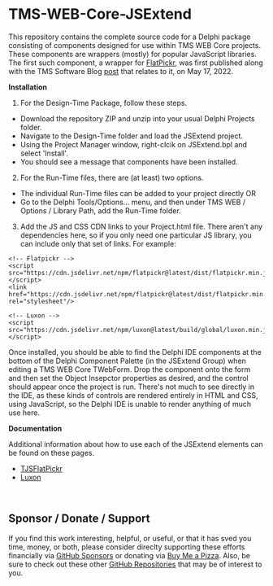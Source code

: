# TMS-WEB-Core-JSExtend

This repository contains the complete source code for a Delphi package consisting of components designed for use within TMS WEB Core projects.  These components are wrappers (mostly) for popular JavaScript libraries. The first such component, a wrapper for [FlatPickr](https://flatpickr.js.org/), was first published along with the TMS Software Blog [post](https://www.tmssoftware.com/site/blog.asp?post=937) that relates to it, on May 17, 2022.

**Installation**

1. For the Design-Time Package, follow these steps.
- Download the repository ZIP and unzip into your usual Delphi Projects folder.
- Navigate to the Design-Time folder and load the JSExtend project.
- Using the Project Manager window, right-clcik on JSExtend.bpl and select 'Install'.
- You should see a message that components have been installed.

2. For the Run-Time files, there are (at least) two options.
- The individual Run-Time files can be added to your project directly OR
- Go to the Delphi Tools/Options... menu, and then under TMS WEB / Options / Library Path, add the Run-Time folder.

3. Add the JS and CSS CDN links to your Project.html file. There aren't any dependencies here, so if you only need one particular JS library, you can include only that set of links. For example:
```
<!-- Flatpickr -->
<script src="https://cdn.jsdelivr.net/npm/flatpickr@latest/dist/flatpickr.min.js"></script>
<link href="https://cdn.jsdelivr.net/npm/flatpickr@latest/dist/flatpickr.min.css" rel="stylesheet"/>

<!-- Luxon -->
<script src="https://cdn.jsdelivr.net/npm/luxon@latest/build/global/luxon.min.js"></script>
```
Once installed, you should be able to find the Delphi IDE components at the bottom of the Delphi Component Palette (in the JSExtend Group) when editing a TMS WEB Core TWebForm.  Drop the component onto the form and then set the Object Insepctor properties as desired, and the control should appear once the project is run.  There's not much to see directly in the IDE, as these kinds of controls are rendered entirely in HTML and CSS, using JavaScript, so the Delphi IDE is unable to render anything of much use here.

**Documentation**

Additional information about how to use each of the JSExtend elements can be found on these pages.

- [TJSFlatPickr](Documentation/TJSFlatPickr.md)
- [Luxon](Documentation/Luxon.md)

&nbsp;

## Sponsor / Donate / Support
If you find this work interesting, helpful, or useful, or that it has sved you time, money, or both, please consider direclty supporting these efforts financially via [GitHub Sponsors](https://github.com/sponsors/500Foods) or donating via [Buy Me a Pizza](https://www.buymeacoffee.com/andrewsimard500). Also, be sure to check out these other [GitHub Repositories](https://github.com/500Foods?tab=repositories&q=&sort=stargazers) that may be of interest to you.
